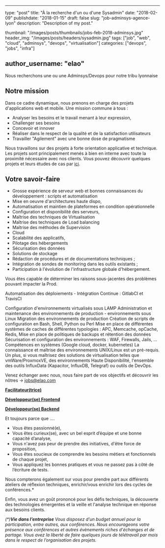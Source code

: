 ﻿
---
type:           "post"
title:          "À la recherche d'un ou d'une Sysadmin"
date:           "2018-02-09"
publishdate:    "2018-01-15"
draft:          false
slug:           "job-adminsys-agence-lyon"
description:    "Description of my post."

thumbnail:      "/images/posts/thumbnails/jobs-feb-2018-adminsys.jpg"
header_img:     "/images/posts/headers/sysadmin.jpg"
tags:           ["job", "web", "cloud", "adminsys", "devops", "virtualisation"]
categories:     ["devops", "jobs", "infra"]

author_username:    "elao"
---



Nous recherchons une ou une Adminsys/Devops pour notre tribu lyonnaise
                   
## Notre mission

Dans ce cadre dynamique, nous prenons en charge des projets  d'applications web et mobile. Une mission commune à tous :
- Analyser les besoins et le travail menant à leur expression,
- Challenger ses besoins
- Concevoir et innover
- Réaliser dans le respect de la qualité et de la satisfaction utilisateurs
- Travailler "Agilement" avec une bonne dose de pragmatisme

Nous travaillons sur des projets à forte orientation applicative et technique. Les projets sont principalement menés à bien en interne avec toute la proximité nécessaire avec nos clients.
Vous pouvez découvrir quelques projets et leurs études de cas par [ici](https://www.elao.com/fr/nos-experiences/). 

## Votre savoir-faire

- Grosse expérience de serveur web et bonnes connaissances du développement : scripts et automatisation
- Mise en oeuvre d'architectures haute dispo,
- Automatisation et maintien de plateformes en condition opérationnelle
- Configuration et disponibilité des serveurs,
- Maîtrise des techniques de Virtualisation
- Maîtrise des techniques de Load balancing
- Maîtrise des méthodes de Supervision
- Cloud
- Scalabilité des applicatifs,
- Pilotage des hébergements 
- Sécurisation des données
- Solutions de stockage
- Rédaction de procédures et de documentations techniques ; 
- Intégration de sondes de monitoring dans les outils existants ; 
- Participation à l'évolution de l'infrastructure globale d'hébergement.

Vous êtes capable de déterminer les raisons sous-jacentes des problèmes pouvant impacter la Prod.

Automatisation des déploiements - Intégration Continue : GitlabCI et TravisCI

Configuration d'environnements virtualisés sous LAMP
Administration et maintenance des environnements de production - environnements sous Linux
Migration des environnements de production
Création de scripts de configuration en Bash, Shell, Python ou Perl
Mise en place de différentes systèmes de caches de différentes typologies : APC, Memcache, opCache, Redis,
Mise en place de politiques de backups et rétention des données
Sécurisation et configuration des environnements : WAF, Firewalls, Jails, …
Compétences en systèmes (Google cloud, docker, kubernetes) 
La connaissance et maîtrise des environnements UNIX/Linux est un pré-requis. Un plus, si vous maîtrisez des solutions de virtualisation telles que vmWare/ProxmoxVE, des environnements Haute Disponibilité, l'ensemble des outils InfluxData (Kapacitor, InfluxDB, Telegraf) ou outils de DevOps.

Venez échanger avec nous, nous faire part de vos objectifs et découvrir les nôtres  -> jobs@elao.com

                  
[**Facilitateur(trice)**](/fr/elao/job-facilitateur-agence-lyon) 

[**Développeur(se) Frontend**](/fr/elao/job-developer-frontend-agence-lyon) 

[**Développeur(se) Backend**](/fr/elao/job-developer-backend-agence-lyon)

Et toujours parce que ....
- Vous êtes passionné(e),
- Vous êtes curieux(se), avec un bel esprit d’équipe et une bonne capacité d’analyse,
- Vous n'avez pas peur de prendre des initiatives, d'être force de proposition, 
- Vous êtes soucieux de comprendre les besoins métiers et fonctionnels de chaque projet,
- Vous appliquez les bonnes pratiques et vous ne passez pas à côté de l’écriture de tests.

Nous compterons également sur vous pour prendre part aux différents ateliers de réflexion techniques, enrichir/vous enrichir lors des cycles de conférences.*

Enfin, vous avez un goût prononcé pour les défis techniques, la découverte des technologies émergentes et la veille et l'analyse technique en réponse aux besoins clients.

_(*)**Vie dans l’entreprise**_
_Vous disposez d’un budget annuel pour la participation, entre autres, aux conférences. Nous encourageons votre présence aux conférences et autres évènements riches d'échanges et de partage. 
Vous avez la liberté de faire quelques jours de télétravail par mois dans le respect de l’organisation des projets._

